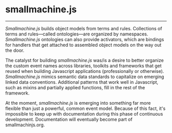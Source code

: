 # smallmachine.js #
---
_Smallmachine.js_ builds object models from terms and rules.  Collections of terms and rules&mdash;called ontologies&mdash;are organized by namespaces.  _Smallmachine.js_ ontologies can also provide activators, which are bindings for handlers that get attached to assembled object models on the way out the door.

The catalyst for building _smallmachine.js_ was/is a desire to better organize the custom event names across libraries, toolkits and frameworks that get reused when building Javascript applications (professionally or otherwise).  _Smallmachine.js_ mimics semantic data standards to capitalize on emerging linked data conventions.  Additional patterns that work well in Javascript, such as mixins and partially applied functions, fill in the rest of the framework.

At the moment, _smallmachine.js_ is emerging into something far more flexible than just a powerful, common event model.  Because of this fact, it's impossible to keep up with documentation during this phase of continuous development.  Documentation will eventually become part of smallmachinjs.org.

